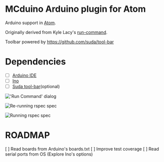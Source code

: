 # MCduino Arduino plugin for Atom
Arduino support in [Atom](http://atom.io).

Originally derived from Kyle Lacy's [run-command](https://github.com/kylewlacy/run-command).

Toolbar powered by https://github.com/suda/tool-bar

# Dependencies
- [ ] [Arduino IDE](http://arduino.cc)
- [ ] [Ino](http://inotool.org)
- [ ] [Suda tool-bar](https://github.com/suda/tool-bar)(optional)

!['Run Command' dialog](https://raw.githubusercontent.com/kylewlacy/run-command/master/screenshots/run-command.gif)

![Re-running `rspec spec`](https://raw.githubusercontent.com/kylewlacy/run-command/master/screenshots/re-run.gif)

![Running `rspec spec`](https://raw.githubusercontent.com/kylewlacy/run-command/master/screenshots/run.gif)

# ROADMAP
[ ] Read boards from Arduino's boards.txt
[ ] Improve test coverage
[ ] Read serial ports from OS (Explore Ino's options)

